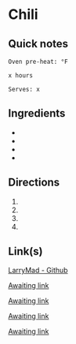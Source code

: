 # Chili

## Quick notes 
```
Oven pre-heat: °F 

x hours

Serves: x
```

## Ingredients
+ 
+ 
+ 
+ 


## Directions
1. 


1. 


1. 


1. 


## Link(s)
[LarryMad - Github](https://github.com/LarryMad/recipes/blob/master/chili-recipe.txt)

[Awaiting link](url)

[Awaiting link](url)

[Awaiting link](url)

[Awaiting link](url)
